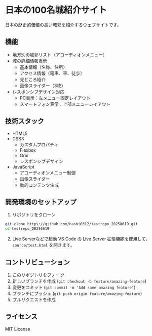 # 日本の100名城紹介サイト

日本の歴史的価値の高い城郭を紹介するウェブサイトです。

## 機能

- 地方別の城郭リスト（アコーディオンメニュー）
- 城の詳細情報表示
  - 基本情報（名称、住所）
  - アクセス情報（電車、車、徒歩）
  - 見どころ紹介
  - 画像スライダー（3枚）
- レスポンシブデザイン対応
  - PC表示：左メニュー固定レイアウト
  - スマートフォン表示：上部メニューレイアウト

## 技術スタック

- HTML5
- CSS3
  - カスタムプロパティ
  - Flexbox
  - Grid
  - レスポンシブデザイン
- JavaScript
  - アコーディオンメニュー制御
  - 画像スライダー
  - 動的コンテンツ生成

## 開発環境のセットアップ

1. リポジトリをクローン
```bash
git clone https://github.com/hashi0312/testrepo_20250619.git
cd testrepo_20250619
```

2. Live Serverなどで起動
VS Code の Live Server 拡張機能を使用して、`source/test.html` を開きます。

## コントリビューション

1. このリポジトリをフォーク
2. 新しいブランチを作成 (`git checkout -b feature/amazing-feature`)
3. 変更をコミット (`git commit -m 'Add some amazing feature'`)
4. ブランチにプッシュ (`git push origin feature/amazing-feature`)
5. プルリクエストを作成

## ライセンス

MIT License